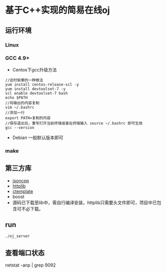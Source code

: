 # **基于C++实现的简易在线oj**
## **运行环境**
### Linux
### GCC 4.9+
- Centos下gcc升级方法
```
//这时偷懒的一种做法
yum install centos-release-scl -y
yum install devtoolset-7 -y
scl enable devtoolset-7 bash
echo $PATH
//将输出的内容复制
vim ~/.bashrc
//添加一行
export PATH=复制的内容
//保存退出后，重写打开当前终端或者在终端输入 source ~/.bashrc 即可生效
gcc --version
```
- Debian 一般默认版本即可
### make

## **第三方库**
- [jsoncpp](https://github.com/open-source-parsers/jsoncpp)
- [httplib](https://github.com/yhirose/cpp-httplib)
- [ctemplate](https://github.com/olafvdspek/ctemplate)
- boost
- 源码已下载至lib中，需自行编译安装，httplib只需要头文件即可，项目中已包含可不必下载。

## **run**
   `./oj_server`
## **查看端口状态**
   netstat -anp | grep 9092
